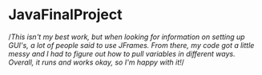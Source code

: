# JavaFinalProject
/*This isn't my best work, but when looking for information on setting up GUI's, a lot of people said to use JFrames. From there, my code got a little messy 
and I had to figure out how to pull variables in different ways. Overall, it runs and works okay, so I'm happy with it!*/

